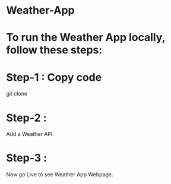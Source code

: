 # Weather-App

# To run the Weather App locally, follow these steps:

# Step-1 : Copy code

git clone 

# Step-2 :

Add a Weather API.

# Step-3 : 

Now go Live to see Weather App Webpage.

